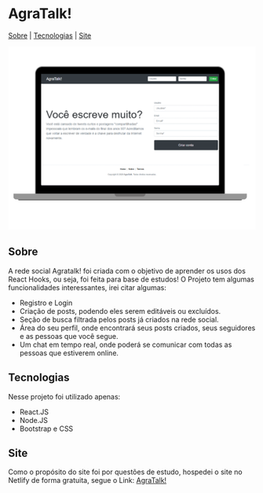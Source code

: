 # AgraTalk! 
	
 [Sobre](#ancora1) | [Tecnologias](#ancora2) | [Site](#ancora3)

![Computador com capa da rede social](https://github.com/agraluca/agratalk-frontend/blob/master/pc_agratalk.png)


<a id="ancora1"></a>
## Sobre
A rede social Agratalk! foi criada com o objetivo de aprender os usos dos React Hooks, ou seja, foi feita para base de estudos!
O Projeto tem algumas funcionalidades interessantes, irei citar algumas:

- Registro e Login
- Criação de posts, podendo eles serem editáveis ou excluídos.
- Seção de busca filtrada pelos posts já criados na rede social.
- Área do seu perfil, onde encontrará seus posts criados, seus seguidores e as pessoas que você segue.
- Um chat em tempo real, onde poderá se comunicar com todas as pessoas que estiverem online.



<a id="ancora2"></a>
## Tecnologias
Nesse projeto foi utilizado apenas:
- React.JS
- Node.JS
- Bootstrap e CSS

<a id="ancora3"></a>
## Site
Como o propósito do site foi por questões de estudo, hospedei o site no Netlify de forma gratuita, segue o Link:
<a href="https://zen-meitner-08ea1e.netlify.app/" target="_blank" rel="noopener noreferrer"> AgraTalk! </a>

